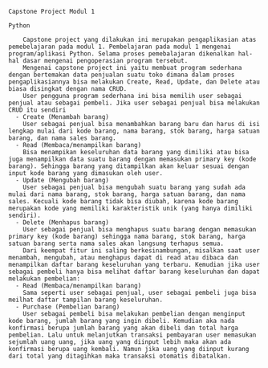     Capstone Project Modul 1

    Python

 	    Capstone project yang dilakukan ini merupakan pengaplikasian atas pemebelajaran pada modul 1. Pembelajaran pada modul 1 mengenai program/aplikasi Python. Selama proses pemebalajaran dikenalkan hal-hal dasar mengenai pengoperasian program tersebut.
	    Mengenai capstone project ini yaitu membuat program sederhana dengan bertemakan data penjualan suatu toko dimana dalam proses pengaplikasiannya bisa melakukan Create, Read, Update, dan Delete atau biasa disingkat dengan nama CRUD. 
	    User pengguna program sederhana ini bisa memilih user sebagai penjual atau sebagai pembeli. Jika user sebagai penjual bisa melakukan CRUD itu sendiri
      - Create (Menambah barang)
      	User sebagai penjual bisa menambahkan barang baru dan harus di isi lengkap mulai dari kode barang, nama barang, stok barang, harga satuan barang, dan nama sales barang.
      - Read (Membaca/menampilkan barang)
      	Bisa menampikan keseluruhan data barang yang dimiliki atau bisa juga menampilkan data suatu barang dengan memasukan primary key (kode barang). Sehingga barang yang ditampilkan akan keluar sesuai dengan input kode barang yang dimasukan oleh user.
      - Update (Mengubah barang)
      	User sebagai penjual bisa mengubah suatu barang yang sudah ada mulai dari nama barang, stok barang, harga satuan barang, dan nama sales. Kecuali kode barang tidak bisa diubah, karena kode barang merupakan kode yang memiliki karakteristik unik (yang hanya dimiliki sendiri).
      - Delete (Menhapus barang)
      	User sebagai penjual bisa menghapus suatu barang dengan memasukan primary key (kode barang) sehingga nama barang, stok barang, harga satuan barang serta nama sales akan langsung terhapus semua.
	    Dari keempat fitur ini saling berkesinambungan, misalkan saat user menambah, mengubah, atau menghapus dapat di read atau dibaca dan menampilkan daftar barang keseluruhan yang terbaru. Kemudian jika user sebagai pembeli hanya bisa melihat daftar barang keseluruhan dan dapat melakukan pembelian:
      - Read (Membaca/menampilkan barang)
		Sama seperti user sebagai penjual, user sebagai pembeli juga bisa meilhat daftar tampilan barang keseluruhan.
      - Purchase (Pembelian barang)
		User sebagai pembeli bisa melakukan pembelian dengan menginput kode barang, jumlah barang yang ingin dibeli. Kemudian aka nada konfirmasi berupa jumlah barang yang akan dibeli dan total harga pembelian. Lalu untuk melanjutkan transaksi pembayaran user memasukan sejumlah uang uang, jika uang yang diinput lebih maka akan ada konfirmasi berupa uang kembali. Namun jika uang yang diinput kurang dari total yang ditagihkan maka transaksi otomatis dibatalkan.

